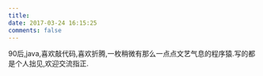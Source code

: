 ```yaml
---
title: 
date: 2017-03-24 16:15:25
comments: false
---
```


90后,java,喜欢敲代码,喜欢折腾,一枚稍微有那么一点点文艺气息的程序猿.写的都是个人拙见,欢迎交流指正.
